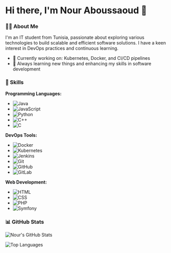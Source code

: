# Hi there, I'm Nour Aboussaoud 👋

### 👨‍💻 About Me
I'm an IT student from Tunisia, passionate about exploring various technologies to build scalable and efficient software solutions. I have a keen interest in DevOps practices and continuous learning.

- 🔭 Currently working on: Kubernetes, Docker, and CI/CD pipelines
- 🌱 Always learning new things and enhancing my skills in software development

### 🚀 Skills

**Programming Languages:**

- ![Java](https://img.shields.io/badge/Java-ED8B00?style=for-the-badge&logo=java&logoColor=white)
- ![JavaScript](https://img.shields.io/badge/JavaScript-F7DF1E?style=for-the-badge&logo=javascript&logoColor=black)
- ![Python](https://img.shields.io/badge/Python-3776AB?style=for-the-badge&logo=python&logoColor=white)
- ![C++](https://img.shields.io/badge/C++-00599C?style=for-the-badge&logo=c%2B%2B&logoColor=white)
- ![C](https://img.shields.io/badge/C-A8B9CC?style=for-the-badge&logo=c&logoColor=black)

**DevOps Tools:**

- ![Docker](https://img.shields.io/badge/Docker-2496ED?style=for-the-badge&logo=docker&logoColor=white)
- ![Kubernetes](https://img.shields.io/badge/Kubernetes-326CE5?style=for-the-badge&logo=kubernetes&logoColor=white)
- ![Jenkins](https://img.shields.io/badge/Jenkins-D24939?style=for-the-badge&logo=jenkins&logoColor=white)
- ![Git](https://img.shields.io/badge/Git-F05032?style=for-the-badge&logo=git&logoColor=white)
- ![GitHub](https://img.shields.io/badge/GitHub-181717?style=for-the-badge&logo=github&logoColor=white)
- ![GitLab](https://img.shields.io/badge/GitLab-FC6D26?style=for-the-badge&logo=gitlab&logoColor=white)

**Web Development:**

- ![HTML](https://img.shields.io/badge/HTML5-E34F26?style=for-the-badge&logo=html5&logoColor=white)
- ![CSS](https://img.shields.io/badge/CSS3-1572B6?style=for-the-badge&logo=css3&logoColor=white)
- ![PHP](https://img.shields.io/badge/PHP-777BB4?style=for-the-badge&logo=php&logoColor=white)
- ![Symfony](https://img.shields.io/badge/Symfony-000000?style=for-the-badge&logo=symfony&logoColor=white)

### 📊 GitHub Stats

![Nour's GitHub Stats](https://github-readme-stats.vercel.app/api?username=nouraboussaoud&show_icons=true&theme=vue)

![Top Languages](https://github-readme-stats.vercel.app/api/top-langs/?username=nouraboussaoud&layout=compact&theme=vue)
